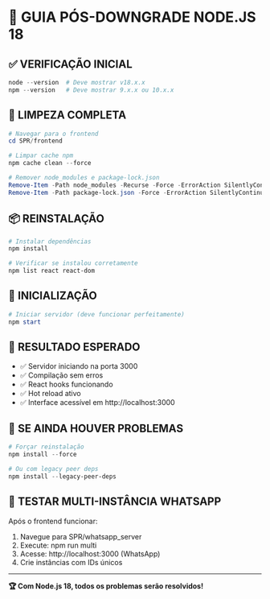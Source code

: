 # 🚀 GUIA PÓS-DOWNGRADE NODE.JS 18

## ✅ VERIFICAÇÃO INICIAL
```powershell
node --version  # Deve mostrar v18.x.x
npm --version   # Deve mostrar 9.x.x ou 10.x.x
```

## 🧹 LIMPEZA COMPLETA
```powershell
# Navegar para o frontend
cd SPR/frontend

# Limpar cache npm
npm cache clean --force

# Remover node_modules e package-lock.json
Remove-Item -Path node_modules -Recurse -Force -ErrorAction SilentlyContinue
Remove-Item -Path package-lock.json -Force -ErrorAction SilentlyContinue
```

## 📦 REINSTALAÇÃO
```powershell
# Instalar dependências
npm install

# Verificar se instalou corretamente
npm list react react-dom
```

## 🚀 INICIALIZAÇÃO
```powershell
# Iniciar servidor (deve funcionar perfeitamente)
npm start
```

## 🎯 RESULTADO ESPERADO
- ✅ Servidor iniciando na porta 3000
- ✅ Compilação sem erros
- ✅ React hooks funcionando
- ✅ Hot reload ativo
- ✅ Interface acessível em http://localhost:3000

## 🔧 SE AINDA HOUVER PROBLEMAS
```powershell
# Forçar reinstalação
npm install --force

# Ou com legacy peer deps
npm install --legacy-peer-deps
```

## 📱 TESTAR MULTI-INSTÂNCIA WHATSAPP
Após o frontend funcionar:
1. Navegue para SPR/whatsapp_server
2. Execute: npm run multi
3. Acesse: http://localhost:3000 (WhatsApp)
4. Crie instâncias com IDs únicos

---
**🏆 Com Node.js 18, todos os problemas serão resolvidos!** 